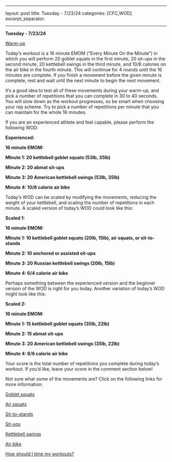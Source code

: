 ___
layout: post
title: Tuesday - 7/23/24
categories: [CFC,WOD]
excerpt_separator: <!--more-->
___
**Tuesday - 7/23/24**

[Warm-up](https://communityfitnessclub.wixsite.com/website/post/basic-full-body-warm-up)

Today’s workout is a 16 minute EMOM (“Every Minute On the Minute”) in which you will perform 20 goblet squats in the first minute, 20 sit-ups in the second minute, 20 kettlebell swings in the third minute, and 10/8 calories on the air bike in the fourth minute. This will continue for 4 rounds until the 16 minutes are complete. If you finish a movement before the given minute is complete, rest and wait until the next minute to begin the next movement. 

It’s a good idea to test all of these movements during your warm-up, and pick a number of repetitions that you can complete in 30 to 40 seconds. You will slow down as the workout progresses, so be smart when choosing your rep scheme. Try to pick a number of repetitions per minute that you can maintain for the whole 16 minutes.

If you are an experienced athlete and feel capable, please perform the following WOD:

**Experienced:**

**16 minute EMOM:**

**MInute 1: 20 kettlebell goblet squats (53lb, 35lb)**

**Minute 2: 20 abmat sit-ups**

**Minute 3: 20 American kettlebell swings (53lb, 35lb)**

**Minute 4: 10/8 calorie air bike**
<!--more-->

Today’s WOD can be scaled by modifying the movements, reducing the weight of your kettlebell, and scaling the number of repetitions in each minute. A scaled version of today’s WOD could look like this:

**Scaled 1:**

**16 minute EMOM:**

**MInute 1: 10 kettlebell goblet squats (20lb, 15lb), air squats, or sit-to-stands**

**Minute 2: 10 anchored or assisted sit-ups**

**Minute 3: 20 Russian kettlebell swings (20lb, 15lb)**

**Minute 4: 6/4 calorie air bike**

Perhaps something between the experienced version and the beginner version of the WOD is right for you today. Another variation of today’s WOD might look like this:

**Scaled 2:**

**16 minute EMOM:**

**MInute 1: 15 kettlebell goblet squats (35lb, 22lb)**

**Minute 2: 15 abmat sit-ups**

**Minute 3: 20 American kettlebell swings (35lb, 22lb)**

**Minute 4: 8/6 calorie air bike**

Your score is the total number of repetitions you complete during today’s workout. If you’d like, leave your score in the comment section below!

Not sure what some of the movements are? Click on the following links for more information:

[Goblet squats](https://communityfitnessclub.wixsite.com/website/post/goblet-squats)

[Air squats](https://communityfitnessclub.wixsite.com/website/post/air-squat)

[Sit-to-stands](https://www.youtube.com/watch?v=vNq9vtEXksc)

[Sit-ups](https://communityfitnessclub.wixsite.com/website/post/sit-ups) 

[Kettlebell swings](https://communityfitnessclub.wixsite.com/website/post/kettlebell-swings) 

[Air bike](https://communityfitnessclub.wixsite.com/website/post/air-bike)

[How should I time my workouts?](https://communityfitnessclub.wixsite.com/website/post/how-should-i-time-my-workouts)
